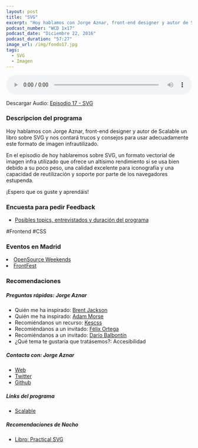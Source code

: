 ```yaml
---
layout: post
title: "SVG"
excerpt: "Hoy hablamos con Jorge Aznar, front-end designer y autor de Scalable un libro sobre SVG y nos contará trucos y consejos para usar SVG."
podcast_number: "WCD 1x17"
podcast_date: "Diciembre 22, 2016"
podcast_duration: "57:27"
image_url: /img/fondo17.jpg
tags: 
  - SVG
  - Imagen
---
```


<audio src="http://www.podtrac.com/pts/redirect.mp3/https://archive.org/download/WCD-17/WeCodeSign%201x17%20-%20SVG.mp3" preload="auto" controls style="width: 100%;">
  <p>Tu navegador no implementa el elemento audio</p>
</audio>

<p>Descargar Audio: <a href="http://www.podtrac.com/pts/redirect.mp3/https://archive.org/download/WCD-17/WeCodeSign%201x17%20-%20SVG.mp3" title="Botón derecho del ratón, luego guardar enlace como...">Episodio 17 - SVG</a></p>

<h3 class="post-title  post-heading">Descripcion del programa</h3>

Hoy hablamos con Jorge Aznar, front-end designer y autor de Scalable un libro sobre SVG y nos contará trucos y consejos para usar adecuadamente este formato de imagen infrautilizado.

En el episodio de hoy hablaremos sobre SVG, un formato vectorial de imagen infra utilizado que ofrece un altísimo rendimiento si se usa bien debido a su poco peso, una calidad excelente para iconografía y una capacidad de reutilización y soporte por parte de los navegadores estupenda.

¡Espero que os guste y aprendáis!

<div class="rule"></div>

<h3 class="post-title  post-heading">Encuesta para pedir Feedback</h3>

<ul>
  <li class="recomendacion"><a href="https://wecodesignpodcast.typeform.com/to/keNT6k">Posibles topics, entrevistados y duración del programa</a></li>
</ul>
 
<div class="rule"></div>

#Frontend #CSS

<h3 class="post-title  post-heading">Eventos en Madrid</h3>

<li class="recomendacion"><a href="https://osweekends.github.io/">OpenSource Weekends</a></li>
<li class="recomendacion"><a href="http://frontfest.es/">FrontFest</a></li>

<div class="rule"></div>

<h3 class="post-title  post-heading">Recomendaciones</h3>

##### Preguntas rápidas: Jorge Aznar

<ul>
  <li class="recomendacion"><span>Quién me ha inspirado: </span><a href="http://jxnblk.com/">Brent Jackson</a></li>
  <li class="recomendacion"><span>Quién me ha inspirado: </span><a href="http://mrmrs.cc/">Adam Morse</a></li>
  <li class="recomendacion"><span>Recomiéndanos un recurso: </span><a href="https://escss.blogspot.com/">Kescss</a></li>
  <li class="recomendacion"><span>Recomiéndanos a un invitado: </span><a href="https://twitter.com/flodar">Félix Ortega</a></li>
  <li class="recomendacion"><span>Recomiéndanos a un invitado: </span><a href="https://www.dariobf.com/">Darío Balbontín</a></li>
  <li class="recomendacion"><span>¿Qué tema te gustaría que tratásemos?: </span>Accesibilidad</li>
</ul>


##### Contacta con: Jorge Aznar

<ul>
  <li class="recomendacion"><a href="http://jorgeatgu.com/">Web</a></li>
  <li class="recomendacion"><a href="https://twitter.com/jorgeATGU">Twitter</a></li>
  <li class="recomendacion"><a href="https://github.com/jorgeatgu">Github</a></li>
</ul>

##### Links del programa

<ul>
  <li class="recomendacion"><a href="https://leanpub.com/scalable/">Scalable</a></li>
</ul>


##### Recomendaciones de Nacho

<ul>
  <li class="recomendacion"><a href="https://abookapart.com/products/practical-svg">Libro: Practical SVG</a></li>
</ul>
